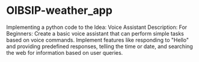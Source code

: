 # OIBSIP-weather_app
Implementing a python code to the Idea: Voice Assistant Description: For Beginners: Create a basic voice assistant that can perform simple tasks based on voice commands. Implement features like responding to "Hello" and providing predefined responses, telling the time or date, and searching the web for information based on user queries.
